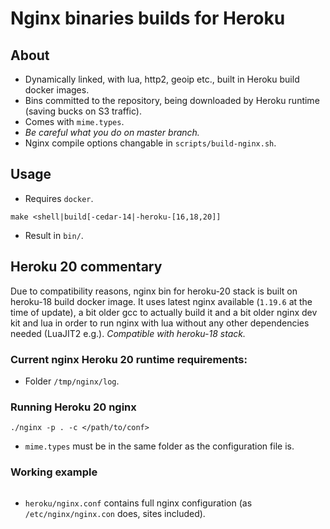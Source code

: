 # Nginx binaries builds for Heroku

## About

* Dynamically linked, with lua, http2, geoip etc., built in Heroku build docker images.
* Bins committed to the repository, being downloaded by Heroku runtime (saving bucks on S3 traffic).
* Comes with `mime.types`.
* *Be careful what you do on master branch.*
* Nginx compile options changable in `scripts/build-nginx.sh`.

## Usage

* Requires `docker`.

```
make <shell|build[-cedar-14|-heroku-[16,18,20]]
```

* Result in `bin/`.

## Heroku 20 commentary

Due to compatibility reasons, nginx bin for heroku-20 stack is built on heroku-18 build docker image.
It uses latest nginx available (`1.19.6` at the time of update), a bit older gcc to actually build it and a bit older nginx dev kit
and lua in order to run nginx with lua without any other dependencies needed (LuaJIT2 e.g.).
*Compatible with heroku-18 stack.*

### Current nginx Heroku 20 runtime requirements:

* Folder `/tmp/nginx/log`.

### Running Heroku 20 nginx

```
./nginx -p . -c </path/to/conf>
```

* `mime.types` must be in the same folder as the configuration file is.

### Working example

```
```

* `heroku/nginx.conf` contains full nginx configuration (as `/etc/nginx/nginx.con` does, sites included).
